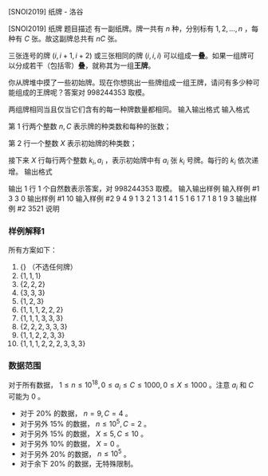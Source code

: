 



[SNOI2019] 纸牌 - 洛谷














[SNOI2019] 纸牌
题目描述
有一副纸牌。牌一共有 $n$ 种，分别标有 $1,2,...,n$ ，每种有 $C$ 张。故这副牌总共有 $nC$ 张。

三张连号的牌 $(i,i+1,i+2)$ 或三张相同的牌 $(i,i,i)$ 可以组成一**叠**。如果一组牌可以分成若干（包括零）**叠**，就称其为一组**王牌**。

你从牌堆中摸了一些初始牌。现在你想挑出一些牌组成一组王牌，请问有多少种可能组成的王牌呢？答案对 $998244353$ 取模。

两组牌相同当且仅当它们含有的每一种牌数量都相同。
输入输出格式
输入格式

第 $1$ 行两个整数 $n,C$ 表示牌的种类数和每种的张数；

第 $2$ 行一个整数 $X$ 表示初始牌的种类数；

接下来 $X$ 行每行两个整数 $k_i,a_i$ ，表示初始牌中有 $a_i$ 张 $k_i$ 号牌。每行的 $k_i$ 依次递增。
输出格式

输出 $1$ 行 $1$ 个自然数表示答案，对 $998244353$ 取模。
输入输出样例
输入样例 #1
3 3
0
输出样例 #1
10
输入样例 #2
9 4
9
1 3
2 1
3 1
4 1
5 1
6 1
7 1
8 1
9 3
输出样例 #2
3521
说明
### 样例解释1

所有方案如下：

1. $\{\}$ （不选任何牌）
2. $\{1,1,1\}$
3. $\{2,2,2\}$
4. $\{3,3,3\}$
5. $\{1,2,3\}$
6. $\{1,1,1,2,2,2\}$
7. $\{1,1,1,3,3,3\}$
8. $\{2,2,2,3,3,3\}$
9. $\{1,1,2,2,3,3\}$
10. $\{1,1,1,2,2,2,3,3,3\}$

### 数据范围

对于所有数据， $1\leq n\leq 10^{18},0\leq a_i\leq C\leq 1000,0\leq X\leq 1000$ 。注意 $a_i$ 和 $C$ 可能为 $0$ 。

- 对于 $20\%$ 的数据， $n=9,C=4$ 。
- 对于另外 $15\%$ 的数据， $n\leq 10^5,C=2$ 。
- 对于另外 $15\%$ 的数据， $X\leq 5,C\leq 10$ 。
- 对于另外 $10\%$ 的数据， $X=0$ 。
- 对于另外 $20\%$ 的数据， $n\leq 10^5$ 。
- 对于余下 $20\%$ 的数据，无特殊限制。






